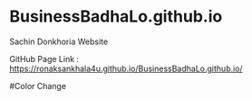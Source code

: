 # BusinessBadhaLo.github.io
Sachin Donkhoria Website

GitHub Page Link : https://ronaksankhala4u.github.io/BusinessBadhaLo.github.io/

#Color Change

